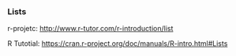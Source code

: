 ### Lists



r-projetc: http://www.r-tutor.com/r-introduction/list

R Tutotial: https://cran.r-project.org/doc/manuals/R-intro.html#Lists

